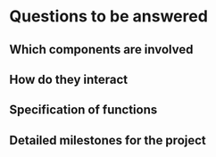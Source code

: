 # Questions to be answered
## Which components are involved

## How do they interact

## Specification of functions

## Detailed milestones for the project
